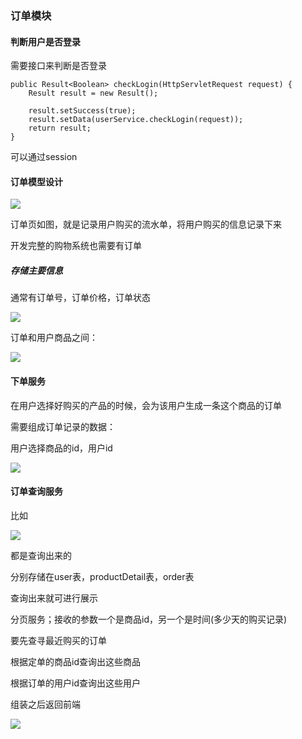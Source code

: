 ### 订单模块

#### 判断用户是否登录

需要接口来判断是否登录

    public Result<Boolean> checkLogin(HttpServletRequest request) {
        Result result = new Result();
    
        result.setSuccess(true);
        result.setData(userService.checkLogin(request));
        return result;
    }

可以通过session

#### 订单模型设计

![](https://qgt-style.oss-cn-hangzhou.aliyuncs.com/img/course/j15/payorder.png?x-oss-process=image/resize,w_800/watermark,image_d2F0ZXJtYXNrLnBuZz94LW9zcy1wcm9jZXNzPWltYWdlL3Jlc2l6ZSx3XzEwMA==,t_60,g_se,x_10,y_10)

订单页如图，就是记录用户购买的流水单，将用户购买的信息记录下来

开发完整的购物系统也需要有订单

##### 存储主要信息

通常有订单号，订单价格，订单状态

![](https://qgt-style.oss-cn-hangzhou.aliyuncs.com/img/course/j15/ordertest.svg)

订单和用户商品之间：

![](https://qgt-style.oss-cn-hangzhou.aliyuncs.com/img/course/j15/orderoruserorproduct.svg)

#### 下单服务

在用户选择好购买的产品的时候，会为该用户生成一条这个商品的订单

需要组成订单记录的数据：

用户选择商品的id，用户id

![](https://qgt-style.oss-cn-hangzhou.aliyuncs.com/img/course/j15/xiadan.png?x-oss-process=image/resize,w_800/watermark,image_d2F0ZXJtYXNrLnBuZz94LW9zcy1wcm9jZXNzPWltYWdlL3Jlc2l6ZSx3XzEwMA==,t_60,g_se,x_10,y_10)

#### 订单查询服务

比如

![](https://qgt-style.oss-cn-hangzhou.aliyuncs.com/img/course/j15/recentbuy.png?x-oss-process=image/resize,w_800/watermark,image_d2F0ZXJtYXNrLnBuZz94LW9zcy1wcm9jZXNzPWltYWdlL3Jlc2l6ZSx3XzEwMA==,t_60,g_se,x_10,y_10)

都是查询出来的

分别存储在user表，productDetail表，order表

查询出来就可进行展示

分页服务；接收的参数一个是商品id，另一个是时间(多少天的购买记录)

要先查寻最近购买的订单

根据定单的商品id查询出这些商品

根据订单的用户id查询出这些用户

组装之后返回前端

![](https://qgt-style.oss-cn-hangzhou.aliyuncs.com/img/course/j15/queryorder.png?x-oss-process=image/resize,w_800/watermark,image_d2F0ZXJtYXNrLnBuZz94LW9zcy1wcm9jZXNzPWltYWdlL3Jlc2l6ZSx3XzEwMA==,t_60,g_se,x_10,y_10)

